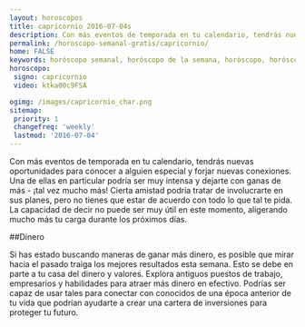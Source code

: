 ```yaml
---
layout: horoscopos
title: capricornio 2016-07-04s 
description: Con más eventos de temporada en tu calendario, tendrás nuevas oportunidades para conocer a alguien especial y forjar nuevas conexiones. Una de ellas en particular podría ser muy intensa y dejarte con ganas de más - ¡tal vez mucho más! Cierta amistad podría tratar de involucrarte en sus planes, pero no tienes que estar de acuerdo con todo lo que tal te pida. La capacidad de decir no puede ser muy útil en este momento, aligerando mucho más tu carga durante los próximos días. 
permalink: /horoscopo-semanal-gratis/capricornio/
home: FALSE
keywords: horóscopo semanal, horóscopo de la semana, horóscopo, horóscopo gratis,horóscopos, horóscopo esperanza gracia, horoscopos capricornio la semana, horóscopos gratis, Tarot, Astrologia, Zodíaco, capricornio, horoscopo gratis
horoscopo:
 signo: capricornio
 video: ktka00c9FSA

ogimg: /images/capricornio_char.png
sitemap:
 priority: 1
 changefreq: 'weekly'
 lastmod: '2016-07-04'
---
```



Con más eventos de temporada en tu calendario, tendrás nuevas oportunidades para conocer a alguien especial y forjar nuevas conexiones. Una de ellas en particular podría ser muy intensa y dejarte con ganas de más - ¡tal vez mucho más! Cierta amistad podría tratar de involucrarte en sus planes, pero no tienes que estar de acuerdo con todo lo que tal te pida. La capacidad de decir no puede ser muy útil en este momento, aligerando mucho más tu carga durante los próximos días. 

##Dinero

Si has estado buscando maneras de ganar más dinero, es posible que mirar hacia el pasado traiga los mejores resultados esta semana. Esto se debe en parte a tu casa del dinero y valores. Explora antiguos puestos de trabajo, empresarios y habilidades para atraer más dinero en efectivo. Podrías ser capaz de usar tales para conectar con conocidos de una época anterior de tu vida que podrían ayudarte a crear una cartera de inversiones para proteger tu futuro.